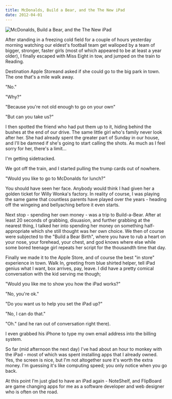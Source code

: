 ```yaml
---
title: McDonalds, Build a Bear, and the The New iPad
date: 2012-04-01
---
```


![McDonalds, Build a Bear, and the The New iPad](https://source.unsplash.com/DWyRC2juMgs/1600x900)

After standing in a freezing cold field for a couple of hours yesterday morning watching our eldest's football team get walloped by a team of bigger, stronger, faster girls (most of which appeared to be at least a year older), I finally escaped with Miss Eight in tow, and jumped on the train to Reading.

Destination Apple Storeand asked if she could go to the big park in town. The one that's a mile walk away.

"No."

"Why?"

"Because you're not old enough to go on your own"

"But can you take us?"

I then spotted the friend who had put them up to it, hiding behind the bushes at the end of our drive. The same little girl who's family never look after her. She had already spent the greater part of Sunday in our house, and I'll be damned if she's going to start calling the shots. As much as I feel sorry for her, there's a limit...

I'm getting sidetracked.

We got off the train, and I started pulling the trump cards out of nowhere.

"Would you like to go to McDonalds for lunch?"

You should have seen her face. Anybody would think I had given her a golden ticket for Willy Wonka's factory. In reality of course, I was playing the same game that countless parents have played over the years - heading off the wingeing and bellyaching before it even starts.

Next stop - spending her own money - was a trip to Build-a-Bear. After at least 20 seconds of grabbing, disuasion, and further grabbing at the nearest thing, I talked her into spending her money on something half-appropriate which she still thought was her own choice. We then of course were subjected to the "Build a Bear Birth", where you have to rub a heart on your nose, your forehead, your chest, and god knows where else while some bored teenage girl repeats her script for the thousandth time that day.

Finally we made it to the Apple Store, and of course the best "in store" experience in town. Walk In, greeting from blue shirted helper, tell iPad genius what I want, box arrives, pay, leave. I did have a pretty comical conversation with the kid serving me though;

"Would you like me to show you how the iPad works?"

"No, you're ok."

"Do you want us to help you set the iPad up?"

"No, I can do that."

"Oh." (and he ran out of conversation right there).

I even grabbed his iPhone to type my own email address into the billing system.

So far (mid afternoon the next day) I've had about an hour to monkey with the iPad - most of which was spent installing apps that I already owned. Yes, the screen is nice, but I'm not altogether sure it's worth the extra money. I'm guessing it's like computing speed; you only notice when you go back.

At this point I'm just glad to have an iPad again - NoteShelf, and FlipBoard are game changing apps for me as a software developer and web designer who is often on the road.